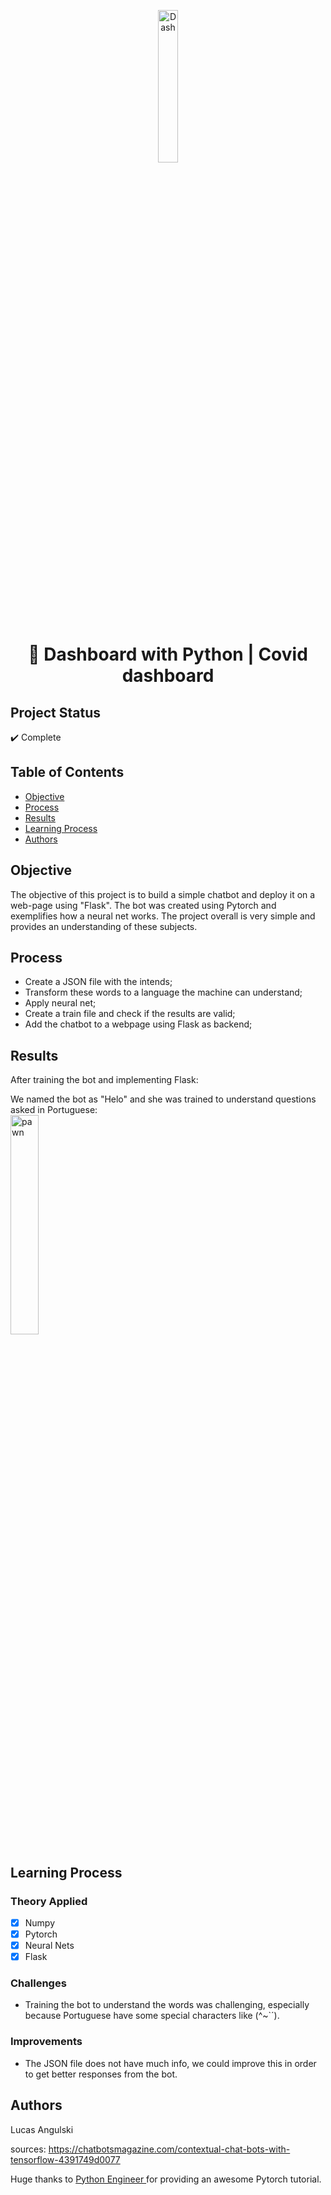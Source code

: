 

<p align="center"><img src="https://cdn-icons-png.flaticon.com/512/2782/2782066.png" alt="Dash" width="25%" border="0"><br /></p>


<h1 align="center"> 🧮 Dashboard with Python | Covid dashboard </h1>

## Project Status
:heavy_check_mark: Complete

## Table of Contents 
- [Objective](#objective)
- [Process](#Process)
- [Results](#Results)
- [Learning Process](#Learning-Process)
- [Authors](#Authors)

## Objective

The objective of this project is to build a simple chatbot and deploy it on a web-page using "Flask".
The bot was created using Pytorch and exemplifies how a neural net works. The project overall is very simple and provides an understanding of these subjects.




## Process
- Create a JSON file with the intends;
- Transform these words to a language the machine can understand;
- Apply neural net;
- Create a train file and check if the results are valid;
- Add the chatbot to a webpage using Flask as backend;


## Results
After training the bot and implementing Flask:


     
We named the bot as "Helo" and she was trained to understand questions asked in Portuguese:
<br>
<img src="https://user-images.githubusercontent.com/85833899/140935335-9855d0a5-4021-4fc4-ada1-34d26e4ff246.PNG" alt="pawn" width="30%" border="0">


## Learning Process

### Theory Applied
- [x] Numpy
- [x] Pytorch
- [x] Neural Nets
- [x] Flask

### Challenges
- Training the bot to understand the words was challenging, especially because Portuguese have some special characters like (^~`´).

### Improvements
 - The JSON file does not have much info, we could improve this in order to get better responses from the bot.
 

## Authors
Lucas Angulski <br>

  
  sources: https://chatbotsmagazine.com/contextual-chat-bots-with-tensorflow-4391749d0077
  
  Huge thanks to <a href="https://www.youtube.com/channel/UCbXgNpp0jedKWcQiULLbDTA" target='_blank'>Python Engineer </a> for providing an awesome Pytorch tutorial.
  

  
  

